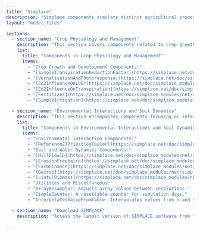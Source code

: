 ```yaml
---
title: "Simplace"
description: "Simplace components simulate distinct agricultural processes and interactions. This guide categorizes these components into two major sections for an in-depth understanding of their specific functions and applications."
layout: "model_files"

sections:
  - section_name: "Crop Physiology and Management"
    description: "This section covers components related to crop growth, physiology, and agricultural management practices, offering tools for simulating various crop development aspects."
    list:
      title: "Components in Crop Physiology and Management"
      items:
        - "Crop Growth and Development Components:"
        - "[SimpleTranspirationReductionFactor](https://simplace.net/doc/simplace_modules/net/simplace/sim/components/crop/SimpleTranspirationReductionFactor.html): Calculates the transpiration reduction factor."
        - "[VernalisationAndPhotoresponse](https://simplace.net/doc/simplace_modules/net/simplace/sim/components/crop/VernalisationAndPhotoresponse.html): Manages vernalisation and photoresponse."
        - "[Co2InfluenceOnLUE](https://simplace.net/doc/simplace_modules/net/simplace/sim/components/crop/co2/Co2InfluenceOnLUE.html): Assesses CO2's influence on Light Use Efficiency."
        - "[Co2InfluenceOnTranspiration](https://simplace.net/doc/simplace_modules/net/simplace/sim/components/crop/co2/Co2InfluenceOnTranspiration.html): Examines the impact of CO2 on crop transpiration."
        - "[Fertilizer](https://simplace.net/doc/simplace_modules/net/simplace/sim/components/management/Fertilizer.html): Calculates major nutrients for crops."
        - "[SimpleIrrigation](https://simplace.net/doc/simplace_modules/net/simplace/sim/components/management/SimpleIrrigation.html): Implements irrigation using table values."

  - section_name: "Environmental Interactions and Soil Dynamics"
    description: "This section encompasses components focusing on interactions between crops and their environment, as well as those delving into soil properties and water dynamics."
    list:
      title: "Components in Environmental Interactions and Soil Dynamics"
      items:
        - "Environmental Interaction Components:"
        - "[ReferenceETPriestleyTaylor](https://simplace.net/doc/simplace_modules/net/simplace/sim/components/evapotran/ReferenceETPriestleyTaylor.html): Calculates reference evapotranspiration."
        - "Soil and Water Dynamics Components:"
        - "[HillFlow1D](https://simplace.net/doc/simplace_modules/net/simplace/sim/components/experimental/lintulcc/HillFlow1DLintulCCDiurnal.html): Simulates soil water balance."
        - "[ErosionFreebairn](https://simplace.net/doc/simplace_modules/net/simplace/sim/components/experimental/erosion/ErosionFreebairn.html): Models soil erosion scenarios."
        - "[FarmFinance](https://simplace.net/doc/simplace_modules/net/simplace/sim/components/experimental/FarmFinance.html): Assesses financial aspects of farming."
        - "[Gecros](https://simplace.net/doc/simplace_modules/net/simplace/sim/components/models/gecros/Gecros.html): Simulates crop biomass and photosynthesis."
        - "[LintulBiomass](https://simplace.net/doc/simplace_modules/net/simplace/sim/components/models/lintul/LintulBiomass.html): Models crop biomass production."
        - "Utilities and Miscellaneous:"
        - "ArrayResampler: Adjusts array values between resolutions."
        - "SimpleCounter: A resettable counter for simulation days."
        - "InterpolatedValueFromTable: Interpolates values from x and y table values."

  - section_name: "Download SIMPLACE"
    description: "Access the latest version of SIMPLACE software from the official download page. [Download SIMPLACE](https://www.simplace.net/index.php/download): Get the latest release of SIMPLACE software for advanced simulation of agricultural processes."
    
---
```

